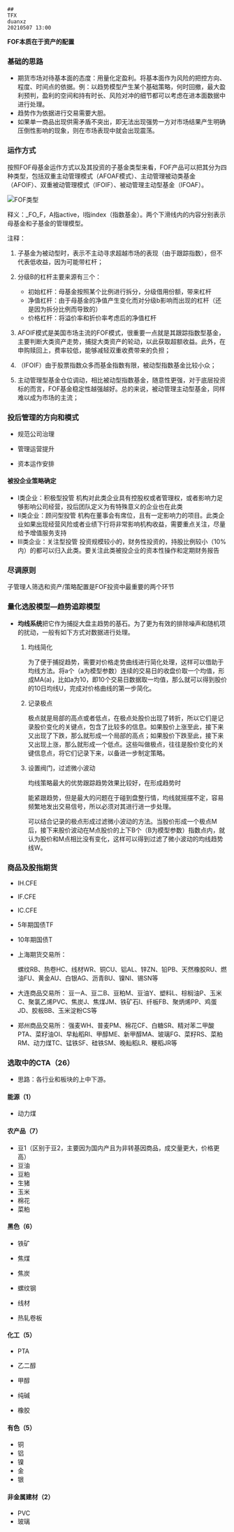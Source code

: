 ```
##
TFX
duanxz
20210507 13:00
```



**FOF本质在于资产的配置**



### 基础的思路

* 期货市场对待基本面的态度：用量化定盈利。将基本面作为风险的把控方向、程度、时间点的依据。例：以趋势模型产生某个基础策略，何时回撤，最大盈利预判，盈利的空间和持有时长、风险对冲的细节都可以考虑在进本面数据中进行处理。
* 趋势作为依据进行交易需要大胆。
* 如果单一商品出现供需矛盾不突出，即无法出现强势一方对市场结果产生明确压倒性影响的现象，则在市场表现中就会出现震荡。

### 运作方式

按照FOF母基金运作方式以及其投资的子基金类型来看，FOF产品可以把其分为四种类型，包括双重主动管理模式（AFOAF模式）、主动管理被动类基金（AFOIF）、双重被动管理模式（IFOIF）、被动管理主动型基金（IFOAF）。

![FOF类型](https://img2.jiemian.com/jiemian/original/20160819/147157726622739900_a700xH.png)

释义：\_FO\_F，A指active，I指index（指数基金）。两个下滑线内的内容分别表示母基金和子基金的管理模型。

注释：

1. 子基金为被动型时，表示不主动寻求超越市场的表现（由于跟踪指数），但不代表低收益，因为可能带杠杆；
2. 分级B的杠杆主要来源有三个：
   * 初始杠杆：母基金按照某个比例进行拆分，分级借用份额，带来杠杆
   * 净值杠杆：由于母基金的净值产生变化而对分级b影响而出现的杠杆（还是因为拆分比例而导致的）
   * 价格杠杆：将溢价率和折价率考虑后的净值杠杆

3. AFOIF模式是美国市场主流的FOF模式，很重要一点就是其跟踪指数型基金，主要判断大类资产走势，捕捉大类资产的轮动，以此获取超额收益。此外，在申购赎回上，费率较低，能够减轻双重收费带来的负担；

4. （IFOIF）由于股票指数众多而基金指数有限，被动型指数基金比较小众；
5. 主动管理型基金仓位调动，相比被动型指数基金，随意性更强，对于底层投资标的而言，FOF基金稳定性越强越好。总的来说，被动管理主动型基金，同样难以成为市场的主流；

### 投后管理的方向和模式

* 规范公司治理

* 管理运营提升

* 资本运作安排

#### 被投企业策略确定

* I类企业：积极型投管
   机构对此类企业具有控股权或者管理权，或者影响力足够影响公司经营，投后团队定义为有特殊意义的企业也在此类
* II类企业：顾问型投管
   机构在董事会有席位，且有一定影响力的项目。此类企业如果出现经营风险或者业绩下行将非常影响机构收益，需要重点关注，尽量给予增值服务支持
* III类企业：关注型投管
   投资规模较小的，财务性投资的，持股比例较小（10%内）的都可以归入此类。要关注此类被投企业的资本性操作和定期财务报告



### 尽调原则

子管理人筛选和资产/策略配置是FOF投资中最重要的两个环节



### 量化选股模型—趋势追踪模型

* **均线系统**把它作为捕捉大盘主趋势的基石。为了更为有效的排除噪声和随机项的扰动，一般有如下方式对数据进行处理。

  1. 均线简化

     为了便于捕捉趋势，需要对价格走势曲线进行简化处理，这样可以借助于均线方法。将a个（a为模型参数）连续的交易日的收盘价取一个均值，形成MA(a)，比如a为10，即10个交易日数据取一均值，那么就可以得到股价的10日均线U，完成对价格曲线的第一步简化。

  2. 记录极点

     极点就是局部的高点或者低点，在极点处股价出现了转折，所以它们是记录股价变化的关键点，包含了比较多的信息。如果股价上涨至此，接下来又出现了下跌，那么就形成一个局部的高点；如果股价下跌至此，接下来又出现上涨，那么就形成一个低点。这些叫做极点，往往是股价变化的关键信息点，将它们记录下来，以备进一步制定策略。

  3. 设置阀门，过滤微小波动

     均线策略最大的优势跟踪趋势效果比较好，在形成趋势时

     能紧跟趋势，但是最大的问题在于碰到盘整行情，均线就摇摆不定，容易频繁地发出交易信号，所以必须对其进行进一步处理。

     可以结合记录的极点形成过滤微小波动的方法。当股价形成一个极点M后，接下来股价波动在M点股价的上下B个（B为模型参数）指数点内，就认为股价和M点相比没有变化，这样可以得到过滤了微小波动的均线趋势线W。 





### 商品及股指期货

* IH.CFE
* IF.CFE
* IC.CFE
* 5年期国债TF
* 10年期国债T



* 上海期货交易所：

  螺纹RB、热卷HC、线材WR、铜CU、铝AL、锌ZN、铅PB、天然橡胶RU、燃油FU、黄金AU、白银AG、沥青BU、镍NI、锡SN等

* 大连商品交易所：
  豆一A、豆二B、豆粕M、豆油Y、塑料L、棕榈油P、玉米C、聚氯乙烯PVC、焦炭J、焦煤JM、铁矿石I、纤板FB、聚炳烯PP、鸡蛋JD、胶板BB、玉米淀粉CS等

* 郑州商品交易所：
  强麦WH、普麦PM、棉花CF、白糖SR、精对苯二甲酸PTA、菜籽油OI、早籼稻RI、甲醇ME、新甲醇MA、玻璃FG、菜籽RS、菜粕RM、动力煤TC、锰铁SF、硅铁SM、晚籼稻LR、粳稻JR等





### 选取中的CTA（26）

* 思路：各行业和板块的上中下游。

#### 能源（1）

* 动力煤

#### 农产品（7）

* 豆1（区别于豆2，主要因为国内产且为非转基因商品，成交量更大，价格更高）
* 豆油
* 豆粕
* 生猪
* 玉米
* 棉花
* 菜粕

#### 黑色（6）

* 铁矿

* 焦煤
* 焦炭
* 螺纹钢
* 线材
* 热轧卷板

#### 化工（5）

* PTA

* 乙二醇
* 甲醇
* 纯碱
* 橡胶

#### 有色（5）

* 铜
* 铝
* 镍
* 金
* 银

#### 非金属建材（2）

* PVC
* 玻璃



